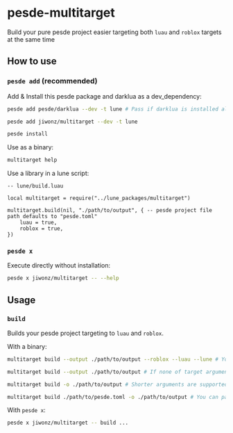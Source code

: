 # pesde-multitarget
Build your pure pesde project easier targeting both `luau` and `roblox` targets at the same time

## How to use
### `pesde add` (recommended)
Add & Install this pesde package and darklua as a dev_dependency:
```sh
pesde add pesde/darklua --dev -t lune # Pass if darklua is installed already.

pesde add jiwonz/multitarget --dev -t lune

pesde install
```
Use as a binary:
```sh
multitarget help
```
Use a library in a lune script:
```luau
-- lune/build.luau

local multitarget = require("../lune_packages/multitarget")

multitarget.build(nil, "./path/to/output", { -- pesde project file path defaults to "pesde.toml"
	luau = true,
	roblox = true,
})
```

### `pesde x`
Execute directly without installation:
```sh
pesde x jiwonz/multitarget -- --help
```

## Usage

### `build`
Builds your pesde project targeting to `luau` and `roblox`.

With a binary:
```sh
multitarget build --output ./path/to/output --roblox --luau --lune # You can set targets manually. Roblox target with luau project will require `darklua` to convert requires.

multitarget build --output ./path/to/output # If none of target argument is given, This will set available targets automatically.

multitarget build -o ./path/to/output # Shorter arguments are supported.

multitarget build ./path/to/pesde.toml -o ./path/to/output # You can pass pesde.toml optionally.
```
With `pesde x`:
```sh
pesde x jiwonz/multitarget -- build ...
```
